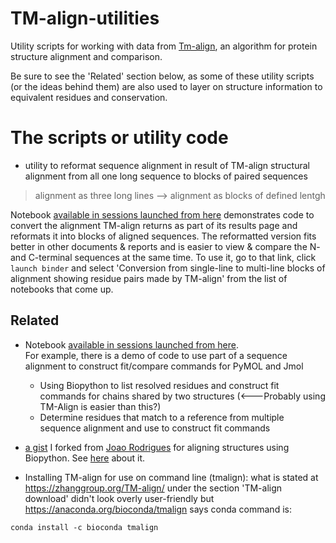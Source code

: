 # TM-align-utilities

Utility scripts for working with data from [Tm-align](https://zhanggroup.org/TM-align/), an algorithm for protein structure alignment and comparison.

Be sure to see the 'Related' section below, as some of these utility scripts (or the ideas behind them) are also used to layer on structure information to equivalent residues and conservation.


# The scripts or utility code

* utility to reformat sequence alignment in result of TM-align structural alignment from all one long sequence to blocks of paired sequences
> alignment as three long lines --> alignment as blocks of defined lentgh

Notebook [available in sessions launched from here](https://github.com/fomightez/cl_demo-binder) demonstrates code to convert the alignment TM-align returns as part of its results page and reformats it into blocks of aligned sequences. The reformatted version fits better in other documents & reports and is easier to view & compare the N- and C-terminal sequences at the same time. To use it, go to that link, click `launch binder` and select 'Conversion from single-line to multi-line blocks of alignment showing residue pairs made by TM-align' from the list of notebooks that come up.    



Related
-------

* Notebook [available in sessions launched from here](https://github.com/fomightez/cl_demo-binder).  
For example, there is a demo of code to use part of a sequence alignment to construct fit/compare commands for PyMOL and Jmol

	- Using Biopython to list resolved residues and construct fit commands for chains shared by two structures  (<---Probably using TM-Align is easier than this?)
	- Determine residues that match to a reference from multiple sequence alignment and use to construct fit commands

* [a gist](https://gist.github.com/fomightez/2601c0f5a13b85cd21b9377169c79836) I forked from [Joao Rodrigues](https://gist.github.com/JoaoRodrigues/e3a4f2139d10888c679eb1657a4d7080) for aligning structures using Biopython. See [here](http://thread.gmane.org/gmane.comp.python.bio.general/8782/focus=8783) about it.


* Installing TM-align for use on command line (tmalign):
what is stated at https://zhanggroup.org/TM-align/ under the section 'TM-align download' didn't look overly user-friendly but 
https://anaconda.org/bioconda/tmalign  says conda command is:

```shell
conda install -c bioconda tmalign
``` 
